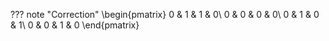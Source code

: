 ??? note "Correction"
    \begin{pmatrix}
    0 & 1 & 1 & 0\\
    0 & 0 & 0 & 0\\
    0 & 1 & 0 & 1\\
    0 & 0 & 1 & 0
    \end{pmatrix}